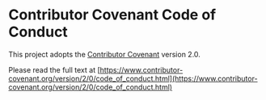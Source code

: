 # Contributor Covenant Code of Conduct

This project adopts the [Contributor Covenant](https://www.contributor-covenant.org) version 2.0.

Please read the full text at [https://www.contributor-covenant.org/version/2/0/code_of_conduct.html](https://www.contributor-covenant.org/version/2/0/code_of_conduct.html)
